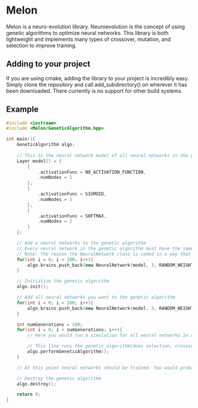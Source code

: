# Melon
Melon is a neuro-evolution library. Neuroevolution is the concept of using genetic algorithms to optimize neural networks. This library is both lightweight and implements many types of crossover, mutation, and selection to improve training.

## Adding to your project
If you are using cmake, adding the library to your project is incredibly easy. Simply clone the repository and call add_subdirectory() on wherever it has been downloaded. There currently is no support for other build systems.

## Example

```cpp
#include <iostream>
#include <Melon/GeneticAlgorithm.hpp>

int main(){
    GeneticAlgorithm algo;
    
    // This is the neural network model of all neural networks in the genetic algorithm
    Layer model[] = {
        {
            .activationFunc = NO_ACTIVATION_FUNCTION,
            .numNodes = 1
        },
        {
            .activationFunc = SIGMOID,
            .numNodes = 3
        },
        {
            .activationFunc = SOFTMAX,
            .numNodes = 2
        }
    };

    // Add a neural networks to the genetic algorithm
    // Every neural network in the genetic algorithm must have the same model
    // Note: The reason the NeuralNetwork class is coded in a way that allows neural networks to have different models is to allow the user to use the NeuralNetwork class in other areas of their code.
    for(int i = 0; i < 200; i++){
        algo.brains.push_back(new NeuralNetwork(model, 3, RANDOM_WEIGHT_INITIALIZATION));
    }

    // Initialize the genetic algorithm
    algo.init();

    // Add all neural networks you want to the genetic algorithm
    for(int i = 0; i < 200; i++){
        algo.brains.push_back(new NeuralNetwork(model, 3, RANDOM_WEIGHT_INITIALIZATION));
    }

    int numGenerations = 100;
    for(int i = 0; i < numGenerations; i++){
        // Here you would run a simulation for all neural networks in order to assign each of them a fitness value

        // This line runs the genetic algorithm(does selection, crossover, and mutation on the neural networks)
        algo.performGeneticAlgorithm();
    }

    // At this point neural networks should be trained. You would probably evalute the fitness values for all neural networks here and get the one with the highest fitness.

    // Destroy the genetic algorithm
    algo.destroy();

    return 0;
}
```
